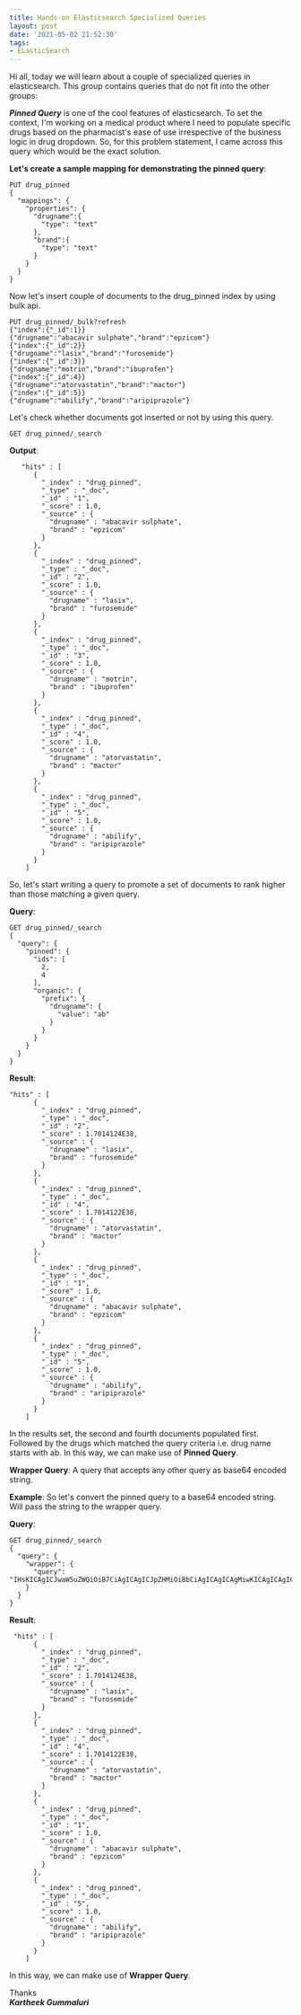 ```yaml
---
title: Hands-on Elasticsearch Specialized Queries
layout: post
date: '2021-05-02 21:52:30'
tags:
- ELasticSearch
---
```


Hi all, today we will learn about a couple of specialized queries in elasticsearch. This group contains queries that do not fit into the other groups:

***Pinned Query***  is one of the cool features of elasticsearch. To set the context,  I'm working on a medical product where I need to populate specific drugs based on the pharmacist's ease of use irrespective of the business logic in drug dropdown. So, for this problem statement, I came across this query which would be the exact solution.

**Let's create a sample mapping for demonstrating the pinned query**:

```
PUT drug_pinned
{
  "mappings": {
    "properties": {
      "drugname":{
        "type": "text"
      },
      "brand":{
        "type": "text"
      }
    }
  }
}
```

Now let's insert couple of documents to the drug_pinned index by using bulk api.

```
PUT drug_pinned/_bulk?refresh
{"index":{"_id":1}}
{"drugname":"abacavir sulphate","brand":"epzicom"}
{"index":{"_id":2}}
{"drugname":"lasix","brand":"furosemide"}
{"index":{"_id":3}}
{"drugname":"motrin","brand":"ibuprofen"}
{"index":{"_id":4}}
{"drugname":"atorvastatin","brand":"mactor"}
{"index":{"_id":5}}
{"drugname":"abilify","brand":"aripiprazole"}
```

Let's check whether documents got inserted or not by using this query.

```
GET drug_pinned/_search
```

**Output**:
```
   "hits" : [
      {
        "_index" : "drug_pinned",
        "_type" : "_doc",
        "_id" : "1",
        "_score" : 1.0,
        "_source" : {
          "drugname" : "abacavir sulphate",
          "brand" : "epzicom"
        }
      },
      {
        "_index" : "drug_pinned",
        "_type" : "_doc",
        "_id" : "2",
        "_score" : 1.0,
        "_source" : {
          "drugname" : "lasix",
          "brand" : "furosemide"
        }
      },
      {
        "_index" : "drug_pinned",
        "_type" : "_doc",
        "_id" : "3",
        "_score" : 1.0,
        "_source" : {
          "drugname" : "motrin",
          "brand" : "ibuprofen"
        }
      },
      {
        "_index" : "drug_pinned",
        "_type" : "_doc",
        "_id" : "4",
        "_score" : 1.0,
        "_source" : {
          "drugname" : "atorvastatin",
          "brand" : "mactor"
        }
      },
      {
        "_index" : "drug_pinned",
        "_type" : "_doc",
        "_id" : "5",
        "_score" : 1.0,
        "_source" : {
          "drugname" : "abilify",
          "brand" : "aripiprazole"
        }
      }
    ]
```

So, let's start writing a query to promote a set of documents to rank higher than those matching a given query.

**Query**:

```
GET drug_pinned/_search
{
  "query": {
    "pinned": {
      "ids": [
        2,
        4
      ],
      "organic": {
        "prefix": {
          "drugname": {
            "value": "ab"
          }
        }
      }
    }
  }
}
```
**Result**:

```
"hits" : [
      {
        "_index" : "drug_pinned",
        "_type" : "_doc",
        "_id" : "2",
        "_score" : 1.7014124E38,
        "_source" : {
          "drugname" : "lasix",
          "brand" : "furosemide"
        }
      },
      {
        "_index" : "drug_pinned",
        "_type" : "_doc",
        "_id" : "4",
        "_score" : 1.7014122E38,
        "_source" : {
          "drugname" : "atorvastatin",
          "brand" : "mactor"
        }
      },
      {
        "_index" : "drug_pinned",
        "_type" : "_doc",
        "_id" : "1",
        "_score" : 1.0,
        "_source" : {
          "drugname" : "abacavir sulphate",
          "brand" : "epzicom"
        }
      },
      {
        "_index" : "drug_pinned",
        "_type" : "_doc",
        "_id" : "5",
        "_score" : 1.0,
        "_source" : {
          "drugname" : "abilify",
          "brand" : "aripiprazole"
        }
      }
    ]
```
In the results set, the second and fourth documents populated first.  Followed by the drugs which matched the query criteria i.e. drug name starts with ab. In this way, we can make use of **Pinned Query**.

**Wrapper Query**: A query that accepts any other query as base64 encoded string.

**Example**:
So let's convert the pinned query to a base64 encoded string. Will pass the string to the wrapper query.

**Query**:

```
GET drug_pinned/_search
{
  "query": {
    "wrapper": {
      "query": "IHsKICAgICJwaW5uZWQiOiB7CiAgICAgICJpZHMiOiBbCiAgICAgICAgMiwKICAgICAgICA0CiAgICAgIF0sCiAgICAgICJvcmdhbmljIjogewogICAgICAgICJwcmVmaXgiOiB7CiAgICAgICAgICAiZHJ1Z25hbWUiOiB7CiAgICAgICAgICAgICJ2YWx1ZSI6ICJhYiIKICAgICAgICAgIH0KICAgICAgICB9CiAgICAgIH0KICAgIH0KICB9"
    }
  }
}
```

**Result**:

```
 "hits" : [
      {
        "_index" : "drug_pinned",
        "_type" : "_doc",
        "_id" : "2",
        "_score" : 1.7014124E38,
        "_source" : {
          "drugname" : "lasix",
          "brand" : "furosemide"
        }
      },
      {
        "_index" : "drug_pinned",
        "_type" : "_doc",
        "_id" : "4",
        "_score" : 1.7014122E38,
        "_source" : {
          "drugname" : "atorvastatin",
          "brand" : "mactor"
        }
      },
      {
        "_index" : "drug_pinned",
        "_type" : "_doc",
        "_id" : "1",
        "_score" : 1.0,
        "_source" : {
          "drugname" : "abacavir sulphate",
          "brand" : "epzicom"
        }
      },
      {
        "_index" : "drug_pinned",
        "_type" : "_doc",
        "_id" : "5",
        "_score" : 1.0,
        "_source" : {
          "drugname" : "abilify",
          "brand" : "aripiprazole"
        }
      }
    ]
```
In this way, we can make use of **Wrapper  Query**.

Thanks <br>
***Kartheek Gummaluri***
